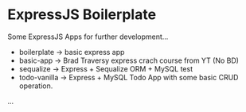 # ExpressJS Boilerplate

Some ExpressJS Apps for further development...

* boilerplate -> basic express app
* basic-app -> Brad Traversy express crach course from YT (No BD)
* sequalize -> Express + Sequalize ORM + MySQL test
* todo-vanilla -> Express + MySQL Todo App with some basic CRUD operation.

...

